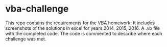 # vba-challenge
This repo contains the requirements for the VBA homework:
    It includes screenshots of the solutions in excel for years 2014, 2015, 2016.
    A .vb file with the completed code. The code is commented to describe where each challenge was met.